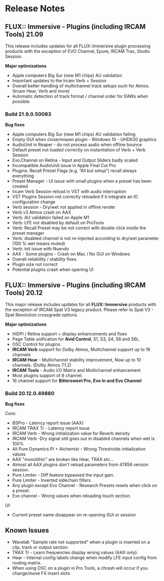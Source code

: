 # Release Notes

## FLUX:: Immersive - Plugins (including IRCAM Tools)  21.09
This release includes updates for all FLUX::Immersive plugin processing products with the exception of EVO Channel, Epure, IRCAM Trax, Studio Session.

**Major optimizations**

* Apple computers Big Sur (new M1 chips) AU validation  
* Important updates to the Ircam Verb + Session
* Overall better handling of multichannel track setups such for Atmos.
(Ircam Hear, Verb and more)
* Automatic detection of track format / channel order for DAWs when possible.

### Build 21.9.0.50083

**Bug fixes**

* Apple computers Big Sur (new M1 chips) AU validation failing
* Empty GUI when close/reopen plugin - Windows 10 - UHD630 graphics
* AudioUnit in Reaper - do not process audio when offline bounce
* Default preset not loaded correctly on instantiation of Verb + Verb Session
* Evo.Channel on Retina - Input and Output Sliders badly scaled
* Incompatible AudioUnit issue in Apple Final Cut Pro
* Plugins: Recall Preset Flags (e.g. “All but setup”) recall always everything
* Preset Manager - UI issue with small plugins when a preset has been created
* Ircam Verb Session reload in VST with audio interruption
* VST Plugins Session not correctly reloaded if it integrate an IO configuration change
* Verb session - Dry/wet not applied in offline render
* Verb v3 Atmos crash on AAX
* Verb: AU validation failed on Apple M1
* Verb: LFE not disabled by default on ProTools
* Verb: Recall Preset may be not correct with double click inside the preset manager
* Verb: disabled channel is not re-injected according to dry/wet parameter (100 % wet means muted)
* Verb: init issue with Nuendo
* AAX - Some plugins - Crash on Mac / No GUI on Windows
* Overall reliability / stability fixes.
* Plugin size not correct
* Potential plugins crash when opening UI


## FLUX:: Immersive - Plugins (including IRCAM Tools)  20.12

This major release includes updates for all **FLUX::Immersive** products with the exception of IRCAM Spat V3 legacy product. Please refer to Spat V3 - Spat Revolution crossgrade options.  

**Major optimizations**

* HiDPI / Retina support + display enhancements and fixes
* Page Table unification for **Avid Control**, S1, S3, S4, S6 and S6L.
* OSC Control for plugins.
* **IRCAM Verb** support for Dolby Atmos, Multichannel support up to 16 channels
* **IRCAM Hear** - Multichannel stability improvement, Now up to 10 channels. (Dolby Atmos 7.1.2)
* **IRCAM Tools** - Audio I/O Matrix and Multichannel enhancement
* Most plugins support of 8 channel.
* 16 channel support for **Bittersweet Pro, Evo In and Evo Channel**


### Build 20.12.0.49880

**Bug fixes**

Core:

* BSPro - Latency report issue (AAX)
* IRCAM TRAX Tr - Latency report issue
* IRCAM Verb - Wrong initialization value for Reverb density
* IRCAM Verb -Dry signal still goes out in disabled channels when wet is 100%
* All Pure Dynamics PI + Alchemist - Wrong Thresholds initialization values
* AAX "monolithic" are broken like Hear, TRAX etc...
* Almost all AAX plugins don't reload parameters from 47856 version session.
* Pure Limiter - Diff feature bypassed the input gain.
* Pure Limiter - Inverted sidechain filters.
* Any plugin except Evo Channel - Research Presets resets when click on a preset.
* Evo channel - Wrong values when reloading touch section.


UI:

* Current preset name disappear on re-opening GUI or session

## Known Issues

* Wavelab "Sample rate not supported" when a plugin is inserted on a clip, track or output section.
* TRAX Tr  - Learn frequencies display wrong values (AAX only).
* Hear - Internal config labels change when modify LFE input config from routing matrix.
* When using OSC on a plugin in Pro Tools, a chrash will occur if you change/move FX insert slots
